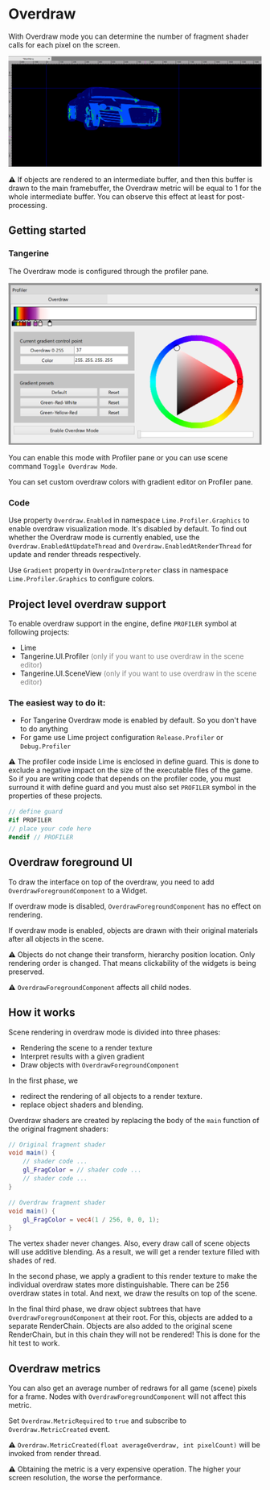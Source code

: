 # Overdraw

With Overdraw mode you can determine the number of fragment shader calls for each pixel on the screen.

![car_overdraw_image](images/car_overdraw_image.png)

⚠ If objects are rendered to an intermediate buffer, and then this buffer is drawn to the main framebuffer, the Overdraw metric will be equal to 1 for the whole intermediate buffer. You can observe this effect at least for post-processing.

## Getting started

### Tangerine

The Overdraw mode is configured through the profiler pane.

![overdraw_panel](images/overdraw_panel.png)

You can enable this mode with Profiler pane or you can use scene command `Toggle Overdraw Mode`.

You can set custom overdraw colors with gradient editor on Profiler pane.

### Code

Use property `Overdraw.Enabled` in namespace `Lime.Profiler.Graphics` to enable overdraw visualization mode. It's disabled by default. To find out whether the Overdraw mode is currently enabled, use the `Overdraw.EnabledAtUpdateThread` and `Overdraw.EnabledAtRenderThread` for update and render threads respectively.

Use `Gradient` property in `OverdrawInterpreter` class in namespace `Lime.Profiler.Graphics` to configure colors.

## Project level overdraw support

To enable overdraw support in the engine, define `PROFILER` symbol at following projects:

- Lime
- Tangerine.UI.Profiler <span style="color:gray">(only if you want to use overdraw in the scene editor)</span>
- Tangerine.UI.SceneView <span style="color:gray">(only if you want to use overdraw in the scene editor)</span>

### The easiest way to do it:

- For Tangerine Overdraw mode is enabled by default. So you don't have to do anything
- For game use Lime project configuration `Release.Profiler` or `Debug.Profiler`

⚠ The profiler code inside Lime is enclosed in define guard. This is done to exclude a negative impact on the size of the executable files of the game. So if you are writing code that depends on the profiler code, you must surround it with define guard and you must also set `PROFILER` symbol in the properties of these projects.

```c#
// define guard
#if PROFILER
// place your code here
#endif // PROFILER
```

## Overdraw foreground UI

To draw the interface on top of the overdraw, you need to add `OverdrawForegroundComponent` to a Widget.

If overdraw mode is disabled, `OverdrawForegroundComponent` has no effect on rendering.

If overdraw mode is enabled, objects are drawn with their original materials after all objects in the scene.

⚠ Objects do not change their transform, hierarchy position location. Only rendering order is changed. That means clickability of the widgets is being preserved.

⚠  `OverdrawForegroundComponent` affects all child nodes.

## How it works

Scene rendering in overdraw mode is divided into three phases:

- Rendering the scene to a render texture
- Interpret results with a given gradient
- Draw objects with `OverdrawForegroundComponent`

In the first phase, we

- redirect the rendering of all objects to a render texture.
- replace object shaders and blending.

Overdraw shaders are created by replacing the body of the `main` function of the original fragment shaders:

```glsl
// Original fragment shader
void main() {
    // shader code ...
    gl_FragColor = // shader code ...
    // shader code ...
}
```

```glsl
// Overdraw fragment shader
void main() {
    gl_FragColor = vec4(1 / 256, 0, 0, 1);
}
```

The vertex shader never changes. Also, every draw call of scene objects will use additive blending. As a result, we will get a render texture filled with shades of red.

In the second phase, we apply a gradient to this render texture to make the individual overdraw states more distinguishable. There can be 256 overdraw states in total. And next, we draw the results on top of the scene.

In the final third phase, we draw object subtrees that have `OverdrawForegroundComponent` at their root. For this, objects are added to a separate RenderChain. Objects are also added to the original scene RenderChain, but in this chain they will not be rendered! This is done for the hit test to work.

## Overdraw metrics

You can also get an average number of redraws for all game (scene) pixels for a frame. Nodes with `OverdrawForegroundComponent` will not affect this metric.

Set `Overdraw.MetricRequired` to `true` and subscribe to `Overdraw.MetricCreated` event.

⚠ `Overdraw.MetricCreated(float averageOverdraw, int pixelCount)` will be invoked from render thread.

⚠ Obtaining the metric is a very expensive operation. The higher your screen resolution, the worse the performance.

